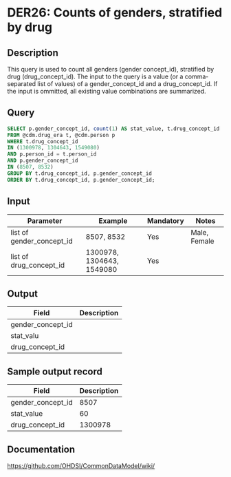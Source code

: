 <!---
Group:drug era
Name:DER26 Counts of genders, stratified by drug
Author:Patrick Ryan
CDM Version: 5.3
-->

# DER26: Counts of genders, stratified by drug

## Description
This query is used to count all genders (gender concept_id), stratified by drug (drug_concept_id). The input to the query is a value (or a comma-separated list of values) of a gender_concept_id and a drug_concept_id. If the input is ommitted, all existing value combinations are summarized.

## Query
```sql
SELECT p.gender_concept_id, count(1) AS stat_value, t.drug_concept_id
FROM @cdm.drug_era t, @cdm.person p
WHERE t.drug_concept_id
IN (1300978, 1304643, 1549080)
AND p.person_id = t.person_id
AND p.gender_concept_id
IN (8507, 8532)
GROUP BY t.drug_concept_id, p.gender_concept_id
ORDER BY t.drug_concept_id, p.gender_concept_id;
```

## Input

| Parameter |  Example |  Mandatory |  Notes |
| --- | --- | --- | --- |
| list of gender_concept_id | 8507, 8532 | Yes | Male, Female |
| list of drug_concept_id | 1300978, 1304643, 1549080 | Yes |   |

## Output

|  Field |  Description |
| --- | --- | 
| gender_concept_id |   |
| stat_valu |   |
| drug_concept_id |   |

## Sample output record

|  Field |  Description |
| --- | --- |
| gender_concept_id | 8507 |
| stat_value | 60 |
| drug_concept_id | 1300978 |



## Documentation
https://github.com/OHDSI/CommonDataModel/wiki/
